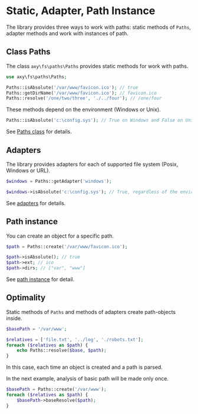 # Static, Adapter, Path Instance

The library provides three ways to work with paths: static methods of `Paths`, adapter methods and work with instances of path.

## Class Paths

The class `axy\fs\paths\Paths` provides static methods for work with paths.
 
```php
use axy\fs\paths\Paths;

Paths::isAbsolute('/var/www/favicon.ico'); // true
Paths::getDirName('/var/www/favicon.ico'); // favicon.ico
Paths::resolve('/one/two/three', './../four'); // /one/four
```

These methods depend on the environment (Windows or Unix).

```php
Paths::isAbsolute('c:\config.sys'); // True on Windows and False on Unix
```

See [Paths class](Paths.md) for details.

## Adapters

The library provides adapters for each of supported file system (Posix, Windows or URL).

```php
$windows = Paths::getAdapter('windows');

$windows->isAbsolute('c:\config.sys'); // True, regardless of the environment
```

See [adapters](adapters.md) for details.

## Path instance

You can create an object for a specific path.

```php
$path = Paths::create('/var/www/favicon.ico');

$path->isAbsolute(); // true
$path->ext; // ico
$path->dirs; // ["var", "www"]
```

See [path instance](path.md) for detail.

## Optimality

Static methods of `Paths` and methods of adapters create path-objects inside.

```php
$basePath = '/var/www';

$relatives = ['file.txt', '../log', './robots.txt'];
foreach ($relatives as $path) {
    echo Paths::resolve($base, $path);
}
```

In this case, each time an object is created and a path is parsed.

In the next example, analysis of basic path will be made only once.
 
```php
$basePath = Paths::create('/var/www');
foreach ($relatives as $path) {
    $basePath->baseResolve($path);
}
```

